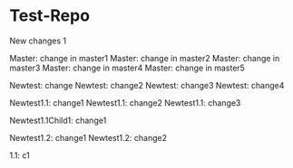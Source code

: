 Test-Repo
=========
New changes 1


Master: change in master1
Master: change in master2
Master: change in master3
Master: change in master4
Master: change in master5

Newtest: change
Newtest: change2
Newtest: change3
Newtest: change4

Newtest1.1: change1
Newtest1.1: change2
Newtest1.1: change3

Newtest1.1Child1: change1

Newtest1.2: change1
Newtest1.2: change2

1.1: c1